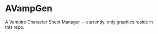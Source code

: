 AVampGen
===========

A Vampire Character Sheet Manager -- currently, only graphics reside in this repo.
